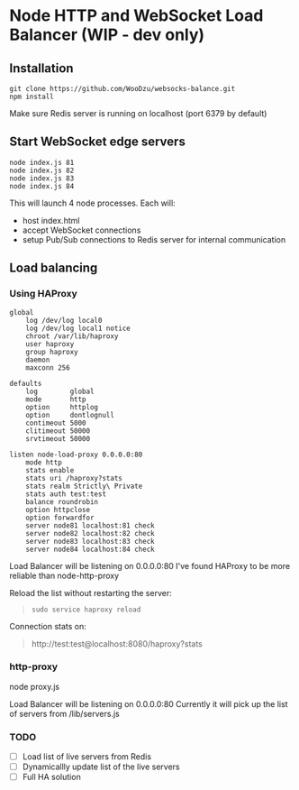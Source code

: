 
# Node HTTP and WebSocket Load Balancer (WIP - dev only)

## Installation

```
git clone https://github.com/WooDzu/websocks-balance.git
npm install
```

Make sure Redis server is running on localhost (port 6379 by default)

## Start WebSocket edge servers

```
node index.js 81
node index.js 82
node index.js 83
node index.js 84
```

This will launch 4 node processes.
Each will:
 - host index.html
 - accept WebSocket connections
 - setup Pub/Sub connections to Redis server for internal communication

## Load balancing

### Using HAProxy

```
global
    log /dev/log local0
    log /dev/log local1 notice
    chroot /var/lib/haproxy
    user haproxy
    group haproxy
    daemon
    maxconn 256

defaults
    log        global
    mode       http
    option     httplog
    option     dontlognull
    contimeout 5000
    clitimeout 50000
    srvtimeout 50000

listen node-load-proxy 0.0.0.0:80
    mode http
    stats enable
    stats uri /haproxy?stats
    stats realm Strictly\ Private
    stats auth test:test
    balance roundrobin
    option httpclose
    option forwardfor
    server node81 localhost:81 check
    server node82 localhost:82 check
    server node83 localhost:83 check
    server node84 localhost:84 check
```

Load Balancer will be listening on 0.0.0.0:80
I've found HAProxy to be more reliable than node-http-proxy

Reload the list without restarting the server:
> `sudo service haproxy reload`

Connection stats on:
> http://test:test@localhost:8080/haproxy?stats

### http-proxy

node proxy.js

Load Balancer will be listening on 0.0.0.0:80
Currently it will pick up the list of servers from /lib/servers.js

### TODO

 - [ ] Load list of live servers from Redis
 - [ ] Dynamicallly update list of the live servers
 - [ ] Full HA solution
